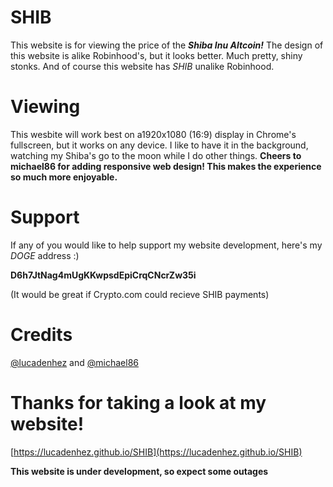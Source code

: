 # SHIB

This website is for viewing the price of the ***Shiba Inu Altcoin!*** The design of this website is alike Robinhood's, but it looks better. Much pretty, shiny stonks. And of course this website has *SHIB* unalike Robinhood.

# Viewing

This wesbite will work best on a1920x1080 (16:9) display in Chrome's fullscreen, but it works on any device. I like to have it in the background, watching my Shiba's go to the moon while I do other things. **Cheers to michael86 for adding responsive web design! This makes the experience so much more enjoyable.**

# Support

If any of you would like to help support my website development, here's my *DOGE* address :)

**D6h7JtNag4mUgKKwpsdEpiCrqCNcrZw35i**

(It would be great if Crypto.com could recieve SHIB payments)

# Credits

[@lucadenhez](https://github.com/lucadenhez) and [@michael86](https://github.com/michael86)

# Thanks for taking a look at my website!

[https://lucadenhez.github.io/SHIB](https://lucadenhez.github.io/SHIB)

**This website is under development, so expect some outages**
